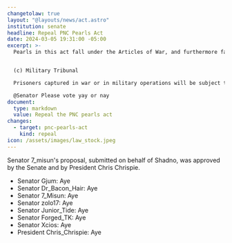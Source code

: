 ```yaml
---
changetolaw: true
layout: "@layouts/news/act.astro"
institution: senate
headline: Repeal PNC Pearls Act
date: 2024-03-05 19:31:00 -05:00
excerpt: >-
  Pearls in this act fall under the Articles of War, and furthermore fall under


  (c) Military Tribunal

  Prisoners captured in war or in military operations will be subject to a military tribunal....

  @Senator Please vote yay or nay
document:
  type: markdown
  value: Repeal the PNC pearls act
changes:
  - target: pnc-pearls-act
    kind: repeal
icon: /assets/images/law_stock.jpeg
---
```

Senator 7_misun's proposal, submitted on behalf of Shadno, was approved by the Senate and by President Chris Chrispie. <!--more-->

* Senator Gjum: Aye
* Senator Dr_Bacon_Hair: Aye
* Senator 7_Misun: Aye
* Senator zolo17: Aye
* Senator Junior_Tide: Aye
* Senator Forged_TK: Aye
* Senator Xcios: Aye
* President Chris_Chrispie: Aye